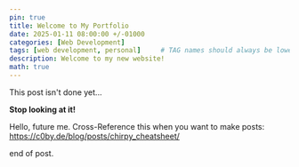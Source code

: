 ```yaml
---
pin: true
title: Welcome to My Portfolio
date: 2025-01-11 08:00:00 +/-01000
categories: [Web Development]
tags: [web development, personal]     # TAG names should always be lowercase
description: Welcome to my new website!
math: true
---
```


This post isn't done yet... 

**Stop looking at it!**

Hello, future me. Cross-Reference this when you want to make posts: <https://c0by.de/blog/posts/chirpy_cheatsheet/>

end of post.
